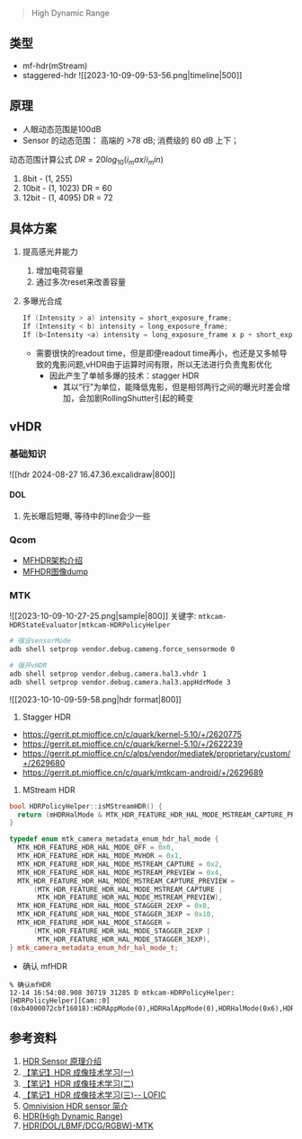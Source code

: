 > High Dynamic Range

## 类型

- mf-hdr(mStream)
- staggered-hdr
![[2023-10-09-09-53-56.png|timeline|500]]
## 原理

- 人眼动态范围是100dB
- Sensor 的动态范围： 高端的 >78 dB; 消费级的 60 dB 上下；

动态范围计算公式
$DR = 20log_{10}(i_max / i_min)$

1. 8bit - (1, 255)
1. 10bit - (1, 1023)  DR = 60
1. 12bit - (1, 4095)  DR = 72

## 具体方案

1. 提高感光井能力
    1. 增加电荷容量
    1. 通过多次reset来改善容量
1. 多曝光合成

    ```cpp
    If (Intensity > a) intensity = short_exposure_frame;
    If (Intensity < b) intensity = long_exposure_frame;
    If (b<Intensity <a) intensity = long_exposure_frame x p + short_exposure_frame x q;
    ```

    - 需要很快的readout time，但是即便readout time再小，也还是又多帧导致的鬼影问题,vHDR由于运算时间有限，所以无法进行负责鬼影优化
        - 因此产生了单帧多爆的技术：stagger HDR
            - 其以“行”为单位，能降低鬼影，但是相邻两行之间的曝光时差会增加，会加剧RollingShutter引起的畸变

## vHDR

### 基础知识

![[hdr 2024-08-27 16.47.36.excalidraw|800]]

#### DOL

1. 先长曝后短曝, 等待中的line会少一些

### Qcom

- [MFHDR架构介绍](https://wiki.n.miui.com/pages/viewpage.action?pageId=561357565)
- [MFHDR图像dump](https://wiki.n.miui.com/pages/viewpage.action?pageId=567849584)

### MTK

![[2023-10-09-10-27-25.png|sample|800]]
关键字: `mtkcam-HDRStateEvaluator|mtkcam-HDRPolicyHelper`

```bash
# 强设sensorMode
adb shell setprop vendor.debug.cameng.force_sensormode 0

# 强开vHDR
adb shell setprop vendor.debug.camera.hal3.vhdr 1
adb shell setprop vendor.debug.camera.hal3.appHdrMode 3
```

![[2023-10-10-09-59-58.png|hdr format|800]]
1. Stagger HDR

- <https://gerrit.pt.mioffice.cn/c/quark/kernel-5.10/+/2620775>
- <https://gerrit.pt.mioffice.cn/c/quark/kernel-5.10/+/2622239>
- <https://gerrit.pt.mioffice.cn/c/alps/vendor/mediatek/proprietary/custom/+/2629680>
- <https://gerrit.pt.mioffice.cn/c/quark/mtkcam-android/+/2629689>

1. MStream HDR

```cpp
bool HDRPolicyHelper::isMStreamHDR() {
  return (mHDRHalMode & MTK_HDR_FEATURE_HDR_HAL_MODE_MSTREAM_CAPTURE_PREVIEW);
}

typedef enum mtk_camera_metadata_enum_hdr_hal_mode {
  MTK_HDR_FEATURE_HDR_HAL_MODE_OFF = 0x0,
  MTK_HDR_FEATURE_HDR_HAL_MODE_MVHDR = 0x1,
  MTK_HDR_FEATURE_HDR_HAL_MODE_MSTREAM_CAPTURE = 0x2,
  MTK_HDR_FEATURE_HDR_HAL_MODE_MSTREAM_PREVIEW = 0x4,
  MTK_HDR_FEATURE_HDR_HAL_MODE_MSTREAM_CAPTURE_PREVIEW =
      (MTK_HDR_FEATURE_HDR_HAL_MODE_MSTREAM_CAPTURE |
       MTK_HDR_FEATURE_HDR_HAL_MODE_MSTREAM_PREVIEW),
  MTK_HDR_FEATURE_HDR_HAL_MODE_STAGGER_2EXP = 0x8,
  MTK_HDR_FEATURE_HDR_HAL_MODE_STAGGER_3EXP = 0x10,
  MTK_HDR_FEATURE_HDR_HAL_MODE_STAGGER =
      (MTK_HDR_FEATURE_HDR_HAL_MODE_STAGGER_2EXP |
       MTK_HDR_FEATURE_HDR_HAL_MODE_STAGGER_3EXP),
} mtk_camera_metadata_enum_hdr_hal_mode_t;
```

- 确认 mfHDR

```log
% 确认mfHDR
12-14 16:54:08.908 30719 31285 D mtkcam-HDRPolicyHelper: [HDRPolicyHelper][Cam::0](0xb4000072cbf16018):HDRAppMode(0),HDRHalAppMode(0),HDRHalMode(0x6),HDRSensorMode(0x0),SensorType(0)
```

## 参考资料

1. [HDR Sensor 原理介绍](https://zhuanlan.zhihu.com/p/20705821)
1. [【笔记】HDR 成像技术学习(一)](https://blog.csdn.net/nyist_yangguang/article/details/123056556)
1. [【笔记】HDR 成像技术学习(二)](https://blog.csdn.net/nyist_yangguang/article/details/123094698)
1. [【笔记】HDR 成像技术学习(三)-- LOFIC](https://blog.csdn.net/nyist_yangguang/article/details/123122096)
1. [Omnivision HDR sensor 简介](https://zhuanlan.zhihu.com/p/348447643)
1. [HDR(High Dynamic Range)](https://wiki.n.miui.com/pages/viewpage.action?pageId=577818181)
2. [HDR(DOL/LBMF/DCG/RGBW)-MTK](https://online.mediatek.com/apps/quickstart/QS00419#QSS06209)
